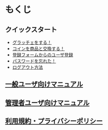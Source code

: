 # もくじ

## クイックスタート
- [グラッチェをする！](howto/howto01.md)
- [コインを商品と交換する！](howto/howto02.md)
- [登録フォームからのユーザ登録](howto/howto03.md)
- [パスワードを忘れた！](howto/howto04.md)
- [ログアウト方法](管理者機能/logout.md)

<!--
## [画面一覧](user_screens.md)
-->

## [一般ユーザ向けマニュアル](管理者機能/index.md)

## [管理者ユーザ向けマニュアル](管理者機能/index.md)


## [利用規約・プライバシーポリシー](policy.md)

